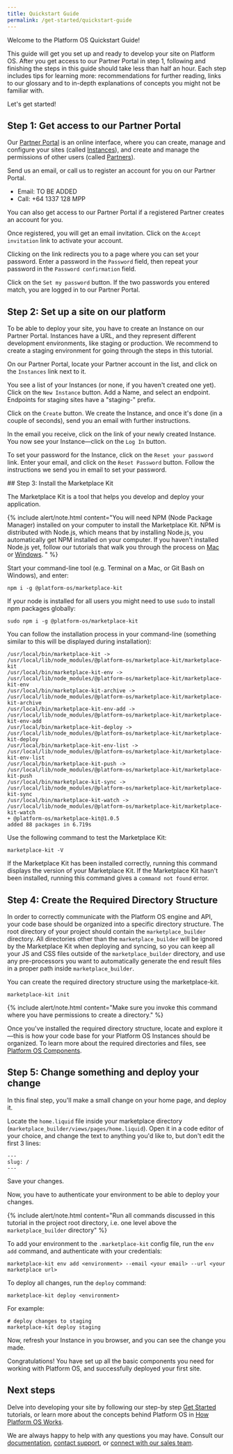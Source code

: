 ```yaml
---
title: Quickstart Guide
permalink: /get-started/quickstart-guide
---
```


Welcome to the Platform OS Quickstart Guide!

This guide will get you set up and ready to develop your site on Platform OS. After you get access to our Partner Portal in step 1, following and finishing the steps in this guide should take less than half an hour. Each step includes tips for learning more: recommendations for further reading, links to our glossary and to in-depth explanations of concepts you might not be familiar with.

Let's get started!

## Step 1: Get access to our Partner Portal

Our [Partner Portal](https://portal.apps.near-me.com) is an online interface, where you can create, manage and configure your sites (called [Instances]()), and create and manage the permissions of other users (called [Partners]()).

Send us an email, or call us to register an account for you on our Partner Portal.

* Email: TO BE ADDED
* Call: +64 1337 128 MPP

You can also get access to our Partner Portal if a registered Partner creates an account for you.

Once registered, you will get an email invitation. Click on the `Accept invitation` link to activate your account.

Clicking on the link redirects you to a page where you can set your password. Enter a password in the `Password` field, then repeat your password in the `Password confirmation` field.

Click on the `Set my password` button. If the two passwords you entered match, you are logged in to our Partner Portal.

## Step 2: Set up a site on our platform

To be able to deploy your site, you have to create an Instance on our Partner Portal. Instances have a URL, and they represent different development environments, like staging or production. We recommend to create a staging environment for going through the steps in this tutorial.

On our Partner Portal, locate your Partner account in the list, and click on the `Instances` link next to it.

You see a list of your Instances (or none, if you haven't created one yet). Click on the `New Instance` button. Add a Name, and select an endpoint. Endpoints for staging sites have a "staging-" prefix.

Click on the `Create` button. We create the Instance, and once it's done (in a couple of seconds), send you an email with further instructions.

In the email you receive, click on the link of your newly created Instance. You now see your Instance—click on the `Log In` button.

To set your password for the Instance, click on the `Reset your password` link. Enter your email, and click on the `Reset Password` button. Follow the instructions we send you in email to set your password.

## Step 3: Install the Marketplace Kit

The Marketplace Kit is a tool that helps you develop and deploy your application.

{% include alert/note.html content="You will need NPM (Node Package Manager) installed on your computer to install the Marketplace Kit. NPM is distributed with Node.js, which means that by installing Node.js, you automatically get NPM installed on your computer. If you haven't installed Node.js yet, follow our tutorials that walk you through the process on [Mac]() or [Windows](). " %}

Start your command-line tool (e.g. Terminal on a Mac, or Git Bash on Windows), and enter:

```
npm i -g @platform-os/marketplace-kit
```

If your node is installed for all users you might need to use `sudo` to install npm packages globally:

```
sudo npm i -g @platform-os/marketplace-kit
```

You can follow the installation process in your command-line (something similar to this will be displayed during installation):

```
/usr/local/bin/marketplace-kit -> /usr/local/lib/node_modules/@platform-os/marketplace-kit/marketplace-kit
/usr/local/bin/marketplace-kit-env -> /usr/local/lib/node_modules/@platform-os/marketplace-kit/marketplace-kit-env
/usr/local/bin/marketplace-kit-archive -> /usr/local/lib/node_modules/@platform-os/marketplace-kit/marketplace-kit-archive
/usr/local/bin/marketplace-kit-env-add -> /usr/local/lib/node_modules/@platform-os/marketplace-kit/marketplace-kit-env-add
/usr/local/bin/marketplace-kit-deploy -> /usr/local/lib/node_modules/@platform-os/marketplace-kit/marketplace-kit-deploy
/usr/local/bin/marketplace-kit-env-list -> /usr/local/lib/node_modules/@platform-os/marketplace-kit/marketplace-kit-env-list
/usr/local/bin/marketplace-kit-push -> /usr/local/lib/node_modules/@platform-os/marketplace-kit/marketplace-kit-push
/usr/local/bin/marketplace-kit-sync -> /usr/local/lib/node_modules/@platform-os/marketplace-kit/marketplace-kit-sync
/usr/local/bin/marketplace-kit-watch -> /usr/local/lib/node_modules/@platform-os/marketplace-kit/marketplace-kit-watch
+ @platform-os/marketplace-kit@1.0.5
added 88 packages in 6.719s
```

Use the following command to test the Marketplace Kit:

```
marketplace-kit -V
```

If the Marketplace Kit has been installed correctly, running this command displays the version of your Marketplace Kit. If the Marketplace Kit hasn't been installed, running this command gives a `command not found` error.

## Step 4: Create the Required Directory Structure

In order to correctly communicate with the Platform OS engine and API, your code base should be organized into a specific directory structure. The root directory of your project should contain the `marketplace_builder` directory. All directories other than the `marketplace_builder` will be ignored by the Marketplace Kit when deploying and syncing, so you can keep all your JS and CSS files outside of the `marketplace_builder` directory, and use any pre-processors you want to automatically generate the end result files in a proper path inside `marketplace_builder`.

You can create the required directory structure using the marketplace-kit.

    marketplace-kit init

{% include alert/note.html content="Make sure you invoke this command where you have permissions to create a directory." %}

Once you've installed the required directory structure, locate and explore it—this is how your code base for your Platform OS Instances should be organized. To learn more about the required directories and files, see [Platform OS Components]().

## Step 5: Change something and deploy your change

In this final step, you'll make a small change on your home page, and deploy it.

Locate the `home.liquid` file inside your marketplace directory (`marketplace_builder/views/pages/home.liquid`). Open it in a code editor of your choice, and change the text to anything you'd like to, but don't edit the first 3 lines:

```
---
slug: /
---
```

Save your changes.

Now, you have to authenticate your environment to be able to deploy your changes.

{% include alert/note.html content="Run all commands discussed in this tutorial in the project root directory, i.e. one level above the `marketplace_builder` directory" %}

To add your environment to the `.marketplace-kit` config file, run the `env add` command, and authenticate with your credentials:

```
marketplace-kit env add <environment> --email <your email> --url <your marketplace url>
```

To deploy all changes, run the `deploy` command:

```
marketplace-kit deploy <environment>
```

For example:

```
# deploy changes to staging
marketplace-kit deploy staging
```

Now, refresh your Instance in you browser, and you can see the change you made.

Congratulations! You have set up all the basic components you need for working with Platform OS, and successfully deployed your first site.

## Next steps

Delve into developing your site by following our step-by step [Get Started]() tutorials, or learn more about the concepts behind Platform OS in [How Platform OS Works]().

We are always happy to help with any questions you may have. Consult our [documentation](), [contact support](), or [connect with our sales team]().
